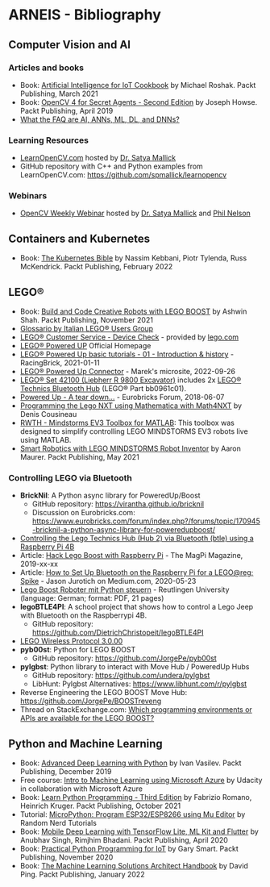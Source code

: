 # ARNEIS - Bibliography

## Computer Vision and AI

### Articles and books
* Book: [Artificial Intelligence for IoT Cookbook](https://www.packtpub.com/product/artificial-intelligence-for-iot-cookbook/9781838981983) by Michael Roshak. Packt Publishing, March 2021
* Book: [OpenCV 4 for Secret Agents - Second Edition](https://www.packtpub.com/product/opencv-4-for-secret-agents-second-edition/9781789345360) by Joseph Howse. Packt Publishing, April 2019
* [What the FAQ are AI, ANNs, ML, DL, and DNNs?](https://www.clivemaxfield.com/fundamentals-ai-anns-ml-dl-and-dnns/)

### Learning Resources

* [LearnOpenCV.com](https://learnopencv.com/) hosted by [Dr. Satya Mallick](https://www.linkedin.com/in/satyamallick/)
* GitHub repository with C++ and Python examples from LearnOpenCV.com: <https://github.com/spmallick/learnopencv>

### Webinars

* [OpenCV Weekly Webinar](https://twitter.com/opencvweekly) hosted by [Dr. Satya Mallick](https://twitter.com/learnopencv) and [Phil Nelson](https://twitter.com/philnelson)

## Containers and Kubernetes

* Book: [The Kubernetes Bible](https://www.packtpub.com/product/the-kubernetes-bible/9781838827694) by Nassim Kebbani, Piotr Tylenda, Russ McKendrick. Packt Publishing, February 2022

## LEGO&reg;

* Book: [Build and Code Creative Robots with LEGO BOOST](https://www.packtpub.com/product/build-and-code-creative-robots-with-lego-boost/9781801075572) by Ashwin Shah. Packt Publishing, November 2021
* [Glossario by Italian LEGO&reg; Users Group](https://itlug.org/glossario/)
* [LEGO&reg; Customer Service - Device Check](https://LEGO.com/devicecheck) - provided by [lego.com](https://lego.com/)
* [LEGO&reg; Powered UP](https://www.lego.com/en-it/themes/powered-up/about) Official Homepage
* [LEGO&reg; Powered Up basic tutorials - 01 - Introduction & history](https://www.youtube.com/watch?v=MIpcyS4xzsw) - RacingBrick, 2021-01-11
* [LEGO&reg; Powered Up Connector](https://www.biasedlogic.com/index.php/lego-powered-up-connector/) - Marek's microsite, 2022-09-26
* [LEGO&reg; Set 42100 (Liebherr R 9800 Excavator)](https://arneis.readthedocs.io/en/latest/lego-set-42100) includes 2x [LEGO&reg; Technics Bluetooth Hub](https://www.bricklink.com/v2/catalog/catalogitem.page?P=bb0961c01#T=C) (LEGO&reg; Part bb0961c01).
* [Powered Up - A tear down...](https://www.eurobricks.com/forum/index.php?/forums/topic/162288-powered-up-a-tear-down/) - Eurobricks Forum, 2018-06-07
* [Programming the Lego NXT using Mathematica with Math4NXT](http://web5.uottawa.ca/www5/dcousineau/home/Others/Math4NXT/index.html) by Denis Cousineau
* [RWTH - Mindstorms EV3 Toolbox for MATLAB](https://git.rwth-aachen.de/mindstorms/ev3-toolbox-matlab): This toolbox was designed to simplify controlling LEGO MINDSTORMS EV3 robots live using MATLAB.
* [Smart Robotics with LEGO MINDSTORMS Robot Inventor](https://www.packtpub.com/product/smart-robotics-with-lego-mindstorms-robot-inventor/9781800568402) by Aaron Maurer. Packt Publishing, May 2021

### Controlling LEGO via Bluetooth

* **BrickNil**: A Python async library for PoweredUp/Boost
  - GitHub repository: <https://virantha.github.io/bricknil>
  - Discussion on Eurobricks.com: <https://www.eurobricks.com/forum/index.php?/forums/topic/170945-bricknil-a-python-async-library-for-poweredupboost/>
* [Controlling the Lego Technics Hub (Hub 2) via Bluetooth (btle) using a Raspberry Pi 4B](https://dietrichchristopeit.github.io/lego-pi-docs/#controlling-the-lego-technics-hub-hub-2-via-bluetooth-btle-using-a-rasperry-pi-4b)
* Article: [Hack Lego Boost with Raspberry Pi](https://magpi.raspberrypi.com/articles/hack-lego-boost-with-raspberry-pi) - The MagPi Magazine, 2019-xx-xx
* Article: [How to Set Up Bluetooth on the Raspberry Pi for a LEGO@reg; Spike](https://medium.com/jj-innovative-results/how-to-set-up-bluetooth-on-the-raspberry-pi-for-a-lego-spike-61b137f98673) - Jason Jurotich on Medium.com, 2020-05-23
* [Lego Boost Roboter mit Python steuern](https://www.tec.reutlingen-university.de/fileadmin/user_upload/Fakultaet_TEC/LegoBoostPython_V3_180618.pdf) - Reutlingen University (language: German; format: PDF, 21 pages)
* **legoBTLE4PI**: A school project that shows how to control a Lego Jeep with Bluetooth on the Raspberrypi 4B.
  - GitHub repository: <https://github.com/DietrichChristopeit/legoBTLE4PI>
* [LEGO Wireless Protocol 3.0.00](https://lego.github.io/lego-ble-wireless-protocol-docs/index.html#document-index)
* **pyb00st**: Python for LEGO BOOST
  - GitHub repository: <https://github.com/JorgePe/pyb00st>
* **pylgbst**: Python library to interact with Move Hub / PoweredUp Hubs
  - GitHub repository: <https://github.com/undera/pylgbst>
  - LibHunt: Pylgbst Alternatives: <https://www.libhunt.com/r/pylgbst>
* Reverse Engineering the LEGO BOOST Move Hub: <https://github.com/JorgePe/BOOSTreveng>
* Thread on StackExchange.com: [Which programming environments or APIs are available for the LEGO BOOST?](https://bricks.stackexchange.com/questions/10786/which-programming-environments-or-apis-are-available-for-the-lego-boost)

## Python and Machine Learning

* Book: [Advanced Deep Learning with Python](https://www.packtpub.com/product/advanced-deep-learning-with-python/9781789956177) by Ivan Vasilev. Packt Publishing, December 2019
* Free course: [Intro to Machine Learning using Microsoft Azure](https://www.udacity.com/course/introduction-to-machine-learning-using-microsoft-azure--ud00333) by Udacity in collaboration with Microsoft Azure
* Book: [Learn Python Programming - Third Edition](https://www.packtpub.com/product/learn-python-programming-third-edition/9781801815093) by Fabrizio Romano, Heinrich Kruger. Packt Publishing, October 2021
* Tutorial: [MicroPython: Program ESP32/ESP8266 using Mu Editor](https://randomnerdtutorials.com/micropython-program-esp32-esp8266-mu-editor/) by Random Nerd Tutorials
* Book: [Mobile Deep Learning with TensorFlow Lite, ML Kit and Flutter](https://www.packtpub.com/product/mobile-deep-learning-with-tensorflow-lite-ml-kit-and-flutter/9781789611212) by Anubhav Singh, Rimjhim Bhadani. Packt Publishing, April 2020
* Book: [Practical Python Programming for IoT](https://www.packtpub.com/product/practical-python-programming-for-iot/9781838982461) by Gary Smart. Packt Publishing, November 2020
* Book: [The Machine Learning Solutions Architect Handbook](https://www.packtpub.com/product/the-machine-learning-solutions-architect-handbook/9781801072168) by David Ping. Packt Publishing, January 2022

<!-- EOF -->
